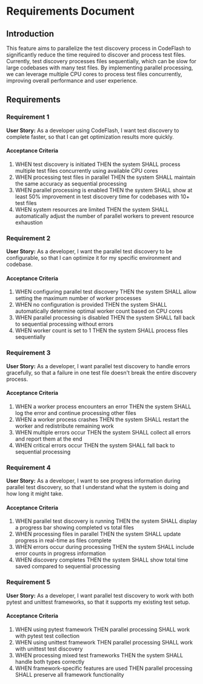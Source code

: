 # Requirements Document

## Introduction

This feature aims to parallelize the test discovery process in CodeFlash to significantly reduce the time required to discover and process test files. Currently, test discovery processes files sequentially, which can be slow for large codebases with many test files. By implementing parallel processing, we can leverage multiple CPU cores to process test files concurrently, improving overall performance and user experience.

## Requirements

### Requirement 1

**User Story:** As a developer using CodeFlash, I want test discovery to complete faster, so that I can get optimization results more quickly.

#### Acceptance Criteria

1. WHEN test discovery is initiated THEN the system SHALL process multiple test files concurrently using available CPU cores
2. WHEN processing test files in parallel THEN the system SHALL maintain the same accuracy as sequential processing
3. WHEN parallel processing is enabled THEN the system SHALL show at least 50% improvement in test discovery time for codebases with 10+ test files
4. WHEN system resources are limited THEN the system SHALL automatically adjust the number of parallel workers to prevent resource exhaustion

### Requirement 2

**User Story:** As a developer, I want the parallel test discovery to be configurable, so that I can optimize it for my specific environment and codebase.

#### Acceptance Criteria

1. WHEN configuring parallel test discovery THEN the system SHALL allow setting the maximum number of worker processes
2. WHEN no configuration is provided THEN the system SHALL automatically determine optimal worker count based on CPU cores
3. WHEN parallel processing is disabled THEN the system SHALL fall back to sequential processing without errors
4. WHEN worker count is set to 1 THEN the system SHALL process files sequentially

### Requirement 3

**User Story:** As a developer, I want parallel test discovery to handle errors gracefully, so that a failure in one test file doesn't break the entire discovery process.

#### Acceptance Criteria

1. WHEN a worker process encounters an error THEN the system SHALL log the error and continue processing other files
2. WHEN a worker process crashes THEN the system SHALL restart the worker and redistribute remaining work
3. WHEN multiple errors occur THEN the system SHALL collect all errors and report them at the end
4. WHEN critical errors occur THEN the system SHALL fall back to sequential processing

### Requirement 4

**User Story:** As a developer, I want to see progress information during parallel test discovery, so that I understand what the system is doing and how long it might take.

#### Acceptance Criteria

1. WHEN parallel test discovery is running THEN the system SHALL display a progress bar showing completed vs total files
2. WHEN processing files in parallel THEN the system SHALL update progress in real-time as files complete
3. WHEN errors occur during processing THEN the system SHALL include error counts in progress information
4. WHEN discovery completes THEN the system SHALL show total time saved compared to sequential processing

### Requirement 5

**User Story:** As a developer, I want parallel test discovery to work with both pytest and unittest frameworks, so that it supports my existing test setup.

#### Acceptance Criteria

1. WHEN using pytest framework THEN parallel processing SHALL work with pytest test collection
2. WHEN using unittest framework THEN parallel processing SHALL work with unittest test discovery
3. WHEN processing mixed test frameworks THEN the system SHALL handle both types correctly
4. WHEN framework-specific features are used THEN parallel processing SHALL preserve all framework functionality
